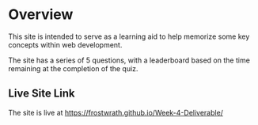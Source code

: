 # Overview
This site is intended to serve as a learning aid to help memorize some key concepts within web development.

The site has a series of 5 questions, with a leaderboard based on the time remaining at the completion of the quiz.




## Live Site Link
The site is live at https://frostwrath.github.io/Week-4-Deliverable/

